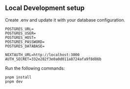 ## Local Development setup
Create .env and update it with your database configuration.
```
POSTGRES_URL=
POSTGRES_USER=
POSTGRES_HOST=
POSTGRES_PASSWORD=
POSTGRES_DATABASE=

NEXTAUTH_URL=http://localhost:3000
AUTH_SECRET=332e282f3e0a0d011a8724afa9f8d86b
```

Run the following commands:
```
pnpm install
pnpm dev
```
